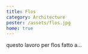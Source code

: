 ```yaml
---
title: Flos
category: Architecture
poster: /assets/flos.jpg
home: true
---
```


questo lavoro per flos fatto a...
